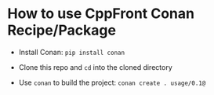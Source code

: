 # How to use CppFront Conan Recipe/Package

- Install Conan: `pip install conan`

- Clone this repo and `cd` into the cloned directory

- Use `conan` to build the project: `conan create . usage/0.1@`

